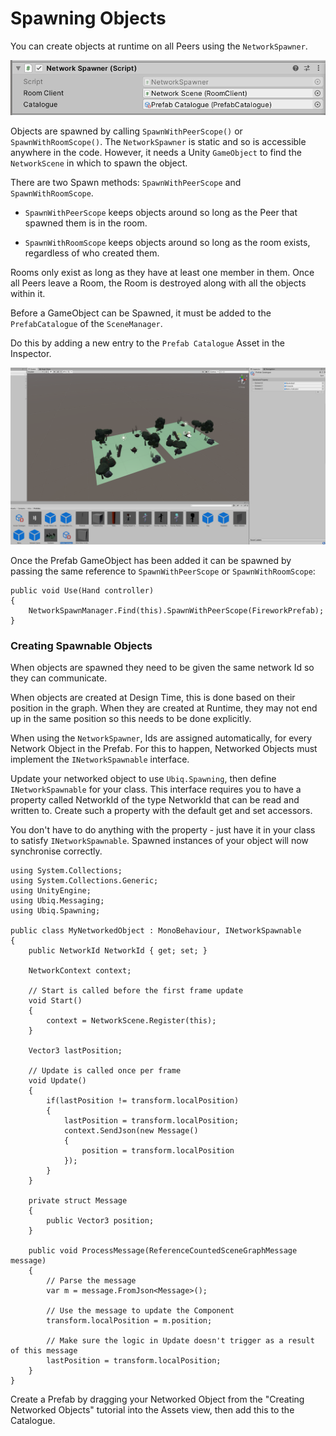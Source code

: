 # Spawning Objects

You can create objects at runtime on all Peers using the `NetworkSpawner`.

![Network Spawner](images/e8cae779-d00b-47ac-81f2-28f14e6b8fd8.png)


Objects are spawned by calling `SpawnWithPeerScope()` or `SpawnWithRoomScope()`. The `NetworkSpawner` is static and so is accessible anywhere in the code. However, it needs a Unity `GameObject` to find the `NetworkScene` in which to spawn the object.

There are two Spawn methods: `SpawnWithPeerScope` and `SpawnWithRoomScope`.

* `SpawnWithPeerScope` keeps objects around so long as the Peer that spawned them is in the room.

* `SpawnWithRoomScope` keeps objects around so long as the room exists, regardless of who created them.

Rooms only exist as long as they have at least one member in them. Once all Peers leave a Room, the Room is destroyed along with all the objects within it.

Before a GameObject can be Spawned, it must be added to the `PrefabCatalogue` of the `SceneManager`.

Do this by adding a new entry to the `Prefab Catalogue` Asset in the Inspector. 

![Prefab Catalogue](images/740061ba-7bfe-4832-9c97-d75e85b9e26c.png)

Once the Prefab GameObject has been added it can be spawned by passing the same reference to `SpawnWithPeerScope` or `SpawnWithRoomScope`:

```
public void Use(Hand controller)
{
	NetworkSpawnManager.Find(this).SpawnWithPeerScope(FireworkPrefab);
}
```

### Creating Spawnable Objects

When objects are spawned they need to be given the same network Id so they can communicate.

When objects are created at Design Time, this is done based on their position in the graph. When they are created at Runtime, they may not end up in the same position so this needs to be done explicitly.

When using the `NetworkSpawner`, Ids are assigned automatically, for every Network Object in the Prefab. For this to happen, Networked Objects must implement the `INetworkSpawnable` interface.

Update your networked object to use `Ubiq.Spawning`, then define `INetworkSpawnable` for your class. This interface requires you to have a property called NetworkId of the type NetworkId that can be read and written to. Create such a property with the default get and set accessors.

You don't have to do anything with the property - just have it in your class to satisfy `INetworkSpawnable`. Spawned instances of your object will now synchronise correctly.

```
using System.Collections;
using System.Collections.Generic;
using UnityEngine;
using Ubiq.Messaging;
using Ubiq.Spawning;

public class MyNetworkedObject : MonoBehaviour, INetworkSpawnable
{
    public NetworkId NetworkId { get; set; }

    NetworkContext context;

    // Start is called before the first frame update
    void Start()
    {
        context = NetworkScene.Register(this);
    }

    Vector3 lastPosition;

    // Update is called once per frame
    void Update()
    {
        if(lastPosition != transform.localPosition)
        {
            lastPosition = transform.localPosition;
            context.SendJson(new Message()
            {
                position = transform.localPosition
            });
        }
    }

    private struct Message
    {
        public Vector3 position;
    }

    public void ProcessMessage(ReferenceCountedSceneGraphMessage message)
    {
        // Parse the message
        var m = message.FromJson<Message>();

        // Use the message to update the Component
        transform.localPosition = m.position;

        // Make sure the logic in Update doesn't trigger as a result of this message
        lastPosition = transform.localPosition;
    }
}
```




Create a Prefab by dragging your Networked Object from the "Creating Networked Objects" tutorial into the Assets view, then add this to the Catalogue.